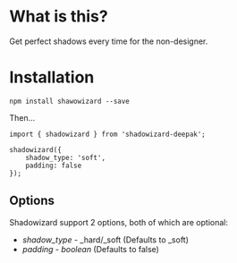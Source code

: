 # What is this?

Get perfect shadows every time for the non-designer.

# Installation

`npm install shawowizard --save`

Then...

```
import { shadowizard } from 'shadowizard-deepak';

shadowizard({
    shadow_type: 'soft',
    padding: false
});
```
## Options

Shadowizard support 2 options, both of which are optional:

* *shadow_type* - _hard/_soft (Defaults to _soft)
* *padding* - _boolean_ (Defaults to false)



